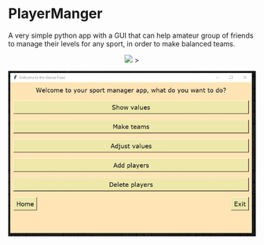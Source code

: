 # PlayerManger
A very simple python app with a GUI that can help amateur group of friends to manage their levels for any sport, in order to make balanced teams.


<p align="center" width="100%">
    <img width="33%" src=<img width="33%" src="demopicture.JPG"> > 
</p>

![](demopicture.JPG)

